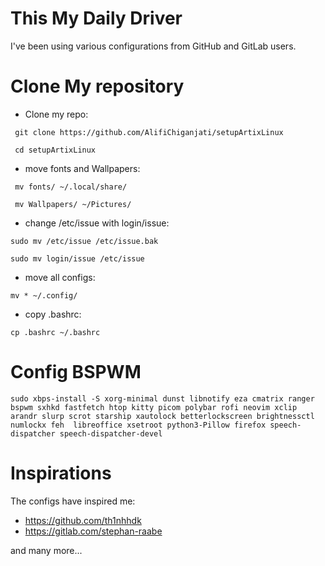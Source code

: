 # This My Daily Driver

I've been using various configurations from GitHub and GitLab users.

# Clone My repository

- Clone my repo:

```
 git clone https://github.com/AlifiChiganjati/setupArtixLinux

 cd setupArtixLinux
```

- move fonts and Wallpapers:

```
 mv fonts/ ~/.local/share/

 mv Wallpapers/ ~/Pictures/
```

- change /etc/issue with login/issue:

```
sudo mv /etc/issue /etc/issue.bak

sudo mv login/issue /etc/issue
```

- move all configs:

```
mv * ~/.config/
```

- copy .bashrc:

```
cp .bashrc ~/.bashrc
```

# Config BSPWM

```
sudo xbps-install -S xorg-minimal dunst libnotify eza cmatrix ranger bspwm sxhkd fastfetch htop kitty picom polybar rofi neovim xclip arandr slurp scrot starship xautolock betterlockscreen brightnessctl numlockx feh  libreoffice xsetroot python3-Pillow firefox speech-dispatcher speech-dispatcher-devel
```

# Inspirations

The configs have inspired me:

- https://github.com/th1nhhdk
- https://gitlab.com/stephan-raabe

and many more...
